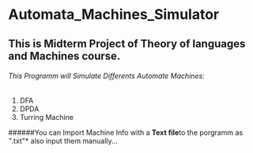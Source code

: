 # Automata_Machines_Simulator

## This is Midterm Project of Theory of languages and Machines course.
###### This Programm will Simulate Differents Automate Machines:
1. DFA
2. DPDA
3. Turring Machine

######You can Import Machine Info with a **Text file**to the porgramm as *"*.txt"*
also input them manually...

